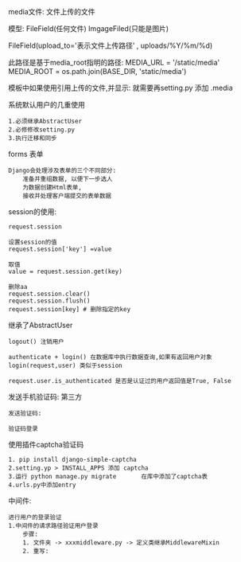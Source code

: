 
media文件: 文件上传的文件

模型: FileField(任何文件) ImgageFiled(只能是图片)

FileField(upload_to='表示文件上传路径' , uploads/%Y/%m/%d)

此路径是基于media_root指明的路径:
    MEDIA_URL = '/static/media'
    MEDIA_ROOT = os.path.join(BASE_DIR, 'static/media')

模板中如果使用引用上传的文件,并显示:
    就需要再setting.py 添加 .media




系统默认用户的几重使用

    1.必须继承AbstractUser
    2.必修修改setting.py
    3.执行迁移和同步

forms 表单

    Django会处理涉及表单的三个不同部分:
        准备并重组数据, 以便下一步选人
        为数据创建Html表单,
        接收并处理客户端提交的表单数据


session的使用:

    request.session

    设置session的值
    request.session['key'] =value

    取值
    value = request.session.get(key)

    删除aa
    request.session.clear()
    request.session.flush()
    request.session[key] # 删除指定的key


继承了AbstractUser

    logout() 注销用户

    authenticate + login() 在数据库中执行数据查询,如果有返回用户对象
    login(request,user) 类似于session

    request.user.is_authenticated 是否是认证过的用户返回值是True, False
 
 
发送手机验证码: 第三方

    发送验证码:
    
    验证码登录
    

使用插件captcha验证码

    1. pip install django-simple-captcha
    2.setting.yp > INSTALL_APPS 添加 captcha
    3.运行 python manage.py migrate       在库中添加了captcha表
    4.urls.py中添加entry
    

中间件:
    
    进行用户的登录验证
    1.中间件的请求路径验证用户登录
        步骤:
        1. 文件夹 -> xxxmiddleware.py -> 定义类继承MiddlewareMixin
        2. 重写:
            